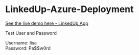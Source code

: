# LinkedUp-Azure-Deployment


[See the live demo here - LinkedUp App](https://linkedupdb.azurewebsites.net)

Test User and Password

Username: lisa <br>
Password: Pa$$w0rd
